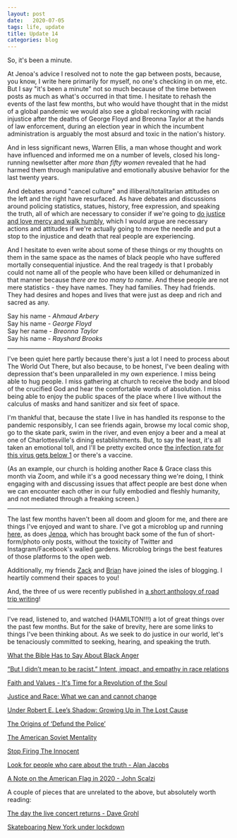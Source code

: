 ```yaml
---
layout: post
date:   2020-07-05
tags: life, update
title: Update 14
categories: blog
---
```


So, it's been a minute.

At Jenoa's advice I resolved not to note the gap between posts, because, you know, I write here primarily for myself, no one's checking in on me, etc. But I say "it's been a minute" not so much because of the time between posts as much as what's occurred in that time. I hesitate to rehash the events of the last few months, but who would have thought that in the midst of a global pandemic we would also see a global reckoning with racial injustice after the deaths of George Floyd and Breonna Taylor at the hands of law enforcement, during an election year in which the incumbent administration is arguably the most absurd and toxic in the nation's history.

And in less significant news, Warren Ellis, a man whose thought and work have influenced and informed me on a number of levels, closed his long-running newlsetter after _more than fifty women_ revealed that he had harmed them through manipulative and emotionally abusive behavior for the last twenty years.

And debates around "cancel culture" and illiberal/totalitarian attitudes on the left and the right have resurfaced. As have debates and discussions around policing statistics, statues, history, free expression, and speaking the truth, all of which are necessary to consider if we're going to [do justice and love mercy and walk humbly](https://biblehub.com/micah/6-8.htm), which I would argue are necessary actions and attitudes if we're actually going to move the needle and put a stop to the injustice and death that real people are experiencing.

And I hesitate to even write about some of these things or my thoughts on them in the same space as the names of black people who have suffered mortally consequential injustice. And the real tragedy is that I probably could not name all of the people who have been killed or dehumanized in that manner because _there are too many to name_. And these people are not mere statistics - they have names. They had families. They had friends. They had desires and hopes and lives that were just as deep and rich and sacred as any.

Say his name - _Ahmaud Arbery_
<br />
Say his name - _George Floyd_
<br />
Say her name - _Breonna Taylor_
<br />
Say his name - _Rayshard Brooks_

- - - -

I've been quiet here partly because there's just a lot I need to process about The World Out There, but also because, to be honest, I've been dealing with depression that's been unparalleled in my own experience. I miss being able to hug people. I miss gathering at church to receive the body and blood of the crucified God and hear the comfortable words of absolution. I miss being able to enjoy the public spaces of the place where I live without the calculus of masks and hand sanitizer and six feet of space. 

I'm thankful that, because the state I live in has handled its response to the pandemic responsibly, I can see friends again, browse my local comic shop, go to the skate park, swim in the river, and even enjoy a beer and a meal at one of Charlottesville's dining establishments. But, to say the least, it's all taken an emotional toll, and I'll be pretty excited once [the infection rate for this virus gets below 1](https://ncase.me/covid-19/) or there's a vaccine.

(As an example, our church is holding another Race & Grace class this month via Zoom, and while it's a good necessary thing we're doing, I think engaging with and discussing issues that affect people are best done when we can encounter each other in our fully embodied and fleshly humanity, and not mediated through a freaking screen.)

- - - -

The last few months haven't been all doom and gloom for me, and there are things I've enjoyed and want to share. I've got a microblog up and running [here](https://robertsapunarich.micro.blog/), as does [Jenoa](https://jensaplin.micro.blog/), which has brought back some of the fun of short-form/photo only posts, without the toxicity of Twitter and Instagram/Facebook's walled gardens. Microblog brings the best features of those platforms to the open web.

Additionally, my friends [Zack](https://www.zackverham.com/) and [Brian](https://brianmcmillen.micro.blog/) have joined the isles of blogging. I heartily commend their spaces to you!

And, the three of us were recently published in [a short anthology of road trip writing](https://www.amazon.com/dp/B08BF14HNN?ref_=pe_3052080_397514860)!

- - - -

I've read, listened to, and watched (HAMILTON!!!) a lot of great things over the past few months. But for the sake of brevity, here are some links to things I've been thinking about. As we seek to do justice in our world, let's be tenaciously committed to seeking, hearing, and speaking the truth.

[What the Bible Has to Say About Black Anger](https://www.nytimes.com/2020/06/14/opinion/george-floyd-psalms-bible.html)
<br />

[“But I didn’t mean to be racist.” Intent, impact, and empathy in race relations ](https://www.fathommag.com/stories/but-i-didn-t-mean-to-be-racist)
<br />

[Faith and Values - It's Time for a Revolution of the Soul](https://www.richmond.com/news/faith-and-values-its-time-for-a-revolution-of-the-soul/article_64aa176c-506d-5cd8-9239-681d9c40e403.html)
<br />

[Justice and Race: What we can and cannot change](https://www.cardus.ca/comment/article/justice-and-race-what-we-can-and-cannot-change/)
<br />

[Under Robert E. Lee’s Shadow: Growing Up in The Lost Cause](https://mbird.com/2020/06/under-robert-e-lees-shadow-growing-up-in-the-lost-cause/)
<br />

[The Origins of ‘Defund the Police’](https://thedispatch.com/p/the-origins-of-defund-the-police)
<br />

[The American Soviet Mentality](https://www.tabletmag.com/sections/news/articles/american-soviet-mentality)
<br />

[Stop Firing The Innocent](https://www.theatlantic.com/ideas/archive/2020/06/stop-firing-innocent/613615/)
<br />

[Look for people who care about the truth - Alan Jacobs](https://blog.ayjay.org/unsolicited-advice/)
<br />

[A Note on the American Flag in 2020 - John Scalzi](https://whatever.scalzi.com/2020/07/02/a-note-on-the-american-flag-in-2020/)
<br />


A couple of pieces that are unrelated to the above, but absolutely worth reading:
<br />

[The day the live concert returns - Dave Grohl](https://www.theatlantic.com/culture/archive/2020/05/dave-grohl-irreplaceable-thrill-rock-show/611113/)
<br />

[Skateboaring New York under lockdown](https://www.nytimes.com/interactive/2020/05/29/arts/skateboarding-nyc-lockdown.html)

